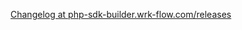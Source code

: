 [Changelog at php-sdk-builder.wrk-flow.com/releases](https://php-sdk-builder.wrk-flow.com/releases)
